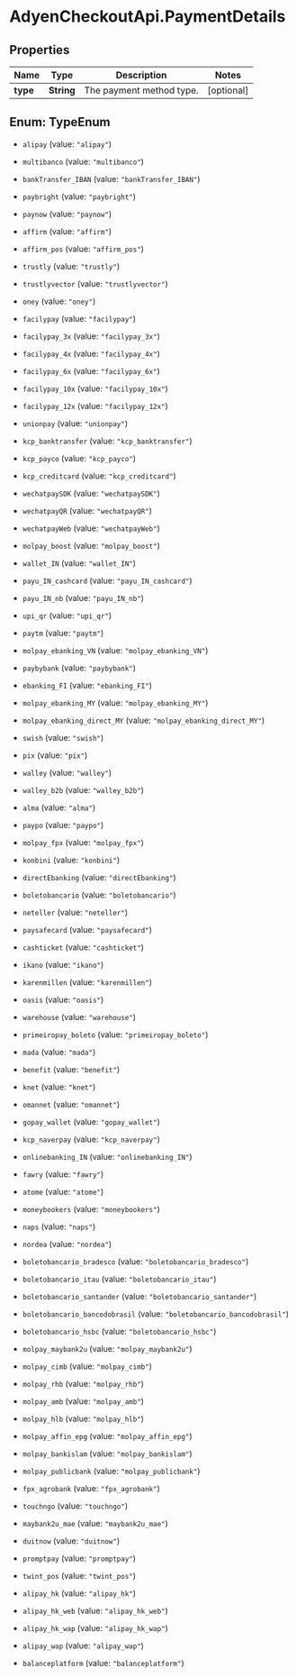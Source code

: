 # AdyenCheckoutApi.PaymentDetails

## Properties

Name | Type | Description | Notes
------------ | ------------- | ------------- | -------------
**type** | **String** | The payment method type. | [optional] 



## Enum: TypeEnum


* `alipay` (value: `"alipay"`)

* `multibanco` (value: `"multibanco"`)

* `bankTransfer_IBAN` (value: `"bankTransfer_IBAN"`)

* `paybright` (value: `"paybright"`)

* `paynow` (value: `"paynow"`)

* `affirm` (value: `"affirm"`)

* `affirm_pos` (value: `"affirm_pos"`)

* `trustly` (value: `"trustly"`)

* `trustlyvector` (value: `"trustlyvector"`)

* `oney` (value: `"oney"`)

* `facilypay` (value: `"facilypay"`)

* `facilypay_3x` (value: `"facilypay_3x"`)

* `facilypay_4x` (value: `"facilypay_4x"`)

* `facilypay_6x` (value: `"facilypay_6x"`)

* `facilypay_10x` (value: `"facilypay_10x"`)

* `facilypay_12x` (value: `"facilypay_12x"`)

* `unionpay` (value: `"unionpay"`)

* `kcp_banktransfer` (value: `"kcp_banktransfer"`)

* `kcp_payco` (value: `"kcp_payco"`)

* `kcp_creditcard` (value: `"kcp_creditcard"`)

* `wechatpaySDK` (value: `"wechatpaySDK"`)

* `wechatpayQR` (value: `"wechatpayQR"`)

* `wechatpayWeb` (value: `"wechatpayWeb"`)

* `molpay_boost` (value: `"molpay_boost"`)

* `wallet_IN` (value: `"wallet_IN"`)

* `payu_IN_cashcard` (value: `"payu_IN_cashcard"`)

* `payu_IN_nb` (value: `"payu_IN_nb"`)

* `upi_qr` (value: `"upi_qr"`)

* `paytm` (value: `"paytm"`)

* `molpay_ebanking_VN` (value: `"molpay_ebanking_VN"`)

* `paybybank` (value: `"paybybank"`)

* `ebanking_FI` (value: `"ebanking_FI"`)

* `molpay_ebanking_MY` (value: `"molpay_ebanking_MY"`)

* `molpay_ebanking_direct_MY` (value: `"molpay_ebanking_direct_MY"`)

* `swish` (value: `"swish"`)

* `pix` (value: `"pix"`)

* `walley` (value: `"walley"`)

* `walley_b2b` (value: `"walley_b2b"`)

* `alma` (value: `"alma"`)

* `paypo` (value: `"paypo"`)

* `molpay_fpx` (value: `"molpay_fpx"`)

* `konbini` (value: `"konbini"`)

* `directEbanking` (value: `"directEbanking"`)

* `boletobancario` (value: `"boletobancario"`)

* `neteller` (value: `"neteller"`)

* `paysafecard` (value: `"paysafecard"`)

* `cashticket` (value: `"cashticket"`)

* `ikano` (value: `"ikano"`)

* `karenmillen` (value: `"karenmillen"`)

* `oasis` (value: `"oasis"`)

* `warehouse` (value: `"warehouse"`)

* `primeiropay_boleto` (value: `"primeiropay_boleto"`)

* `mada` (value: `"mada"`)

* `benefit` (value: `"benefit"`)

* `knet` (value: `"knet"`)

* `omannet` (value: `"omannet"`)

* `gopay_wallet` (value: `"gopay_wallet"`)

* `kcp_naverpay` (value: `"kcp_naverpay"`)

* `onlinebanking_IN` (value: `"onlinebanking_IN"`)

* `fawry` (value: `"fawry"`)

* `atome` (value: `"atome"`)

* `moneybookers` (value: `"moneybookers"`)

* `naps` (value: `"naps"`)

* `nordea` (value: `"nordea"`)

* `boletobancario_bradesco` (value: `"boletobancario_bradesco"`)

* `boletobancario_itau` (value: `"boletobancario_itau"`)

* `boletobancario_santander` (value: `"boletobancario_santander"`)

* `boletobancario_bancodobrasil` (value: `"boletobancario_bancodobrasil"`)

* `boletobancario_hsbc` (value: `"boletobancario_hsbc"`)

* `molpay_maybank2u` (value: `"molpay_maybank2u"`)

* `molpay_cimb` (value: `"molpay_cimb"`)

* `molpay_rhb` (value: `"molpay_rhb"`)

* `molpay_amb` (value: `"molpay_amb"`)

* `molpay_hlb` (value: `"molpay_hlb"`)

* `molpay_affin_epg` (value: `"molpay_affin_epg"`)

* `molpay_bankislam` (value: `"molpay_bankislam"`)

* `molpay_publicbank` (value: `"molpay_publicbank"`)

* `fpx_agrobank` (value: `"fpx_agrobank"`)

* `touchngo` (value: `"touchngo"`)

* `maybank2u_mae` (value: `"maybank2u_mae"`)

* `duitnow` (value: `"duitnow"`)

* `promptpay` (value: `"promptpay"`)

* `twint_pos` (value: `"twint_pos"`)

* `alipay_hk` (value: `"alipay_hk"`)

* `alipay_hk_web` (value: `"alipay_hk_web"`)

* `alipay_hk_wap` (value: `"alipay_hk_wap"`)

* `alipay_wap` (value: `"alipay_wap"`)

* `balanceplatform` (value: `"balanceplatform"`)





